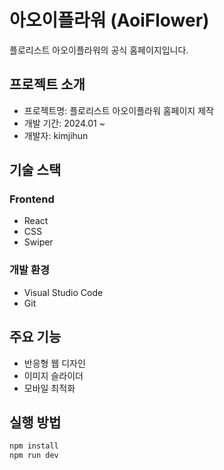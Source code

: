 # 아오이플라워 (AoiFlower)

플로리스트 아오이플라워의 공식 홈페이지입니다.

## 프로젝트 소개

- 프로젝트명: 플로리스트 아오이플라워 홈페이지 제작
- 개발 기간: 2024.01 ~
- 개발자: kimjihun

## 기술 스택

### Frontend
- React
- CSS
- Swiper

### 개발 환경
- Visual Studio Code
- Git

## 주요 기능

- 반응형 웹 디자인
- 이미지 슬라이더
- 모바일 최적화

## 실행 방법

```bash
npm install
npm run dev
```